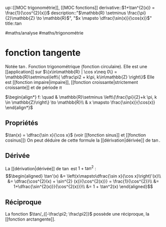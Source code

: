 ---
---
up::[[MOC trigonométrie]], [[MOC fonctions]]
derivative::$1+\tan^{2(x)} = \frac{1}{\cos^{2}(x)}$
description::"$\mathbb{R} \setminus \frac{\pi}{2}\mathbb{Z} \to \mathbb{R}$", "$x \mapsto \dfrac{\sin(x)}{\cos(x)}$"
title::$\tan$

#maths/analyse #maths/trigonométrie 
# fonction tangente
Notée $\tan$. Fonction trigonométrique (fonction circulaire).
Elle est une [[application]] sur $\{x\in\mathbb{R} | \cos x\neq 0\} = \mathbb{R}\setminus\left\{ \dfrac\pi2 + k\pi,  k\in\mathbb{Z} \right\}$
Elle est [[fonction impaire|impaire]], [[fonction croissante|strictement croissante]] et de période $\pi$

$\begin{align*} f: \quad & \mathbb{R}\setminus \left\{\frac{\pi}{2}+k \pi, k \in \mathbb{Z}\right\} \to \mathbb{R}\\ & x \mapsto \frac{\sin(x)}{\cos(x)} \end{align*}$

## Propriétés
$\tan(x) = \dfrac{\sin x}{\cos x}$ (voir [[fonction sinus]] et [[fonction cosinus]])
On peut déduire de cette formule la [[dérivation|dérivée]] de $\tan$.

## Dérivée
La [[dérivation|dérivée]] de $\tan$ est $1+\tan^2$ :
$$\begin{aligned}
\tan'(x) &= \left(x\mapsto\dfrac{\sin x}{\cos x}\right)'(x)\\
&= \dfrac{\cos^{2}(x) + \sin^{2} (x)}{\cos^{2(x)}} = \frac{1}{\cos^{2}}\\
&= 1+\dfrac{\sin^{2(x)}}{\cos^{2(x)}}\\
&= 1 + \tan^2(x)
\end{aligned}$$

## Réciproque
La fonction $\tan/_{[-\frac\pi2; \frac\pi2]}$ possède une réciproque, la [[fonction arctangente]].

